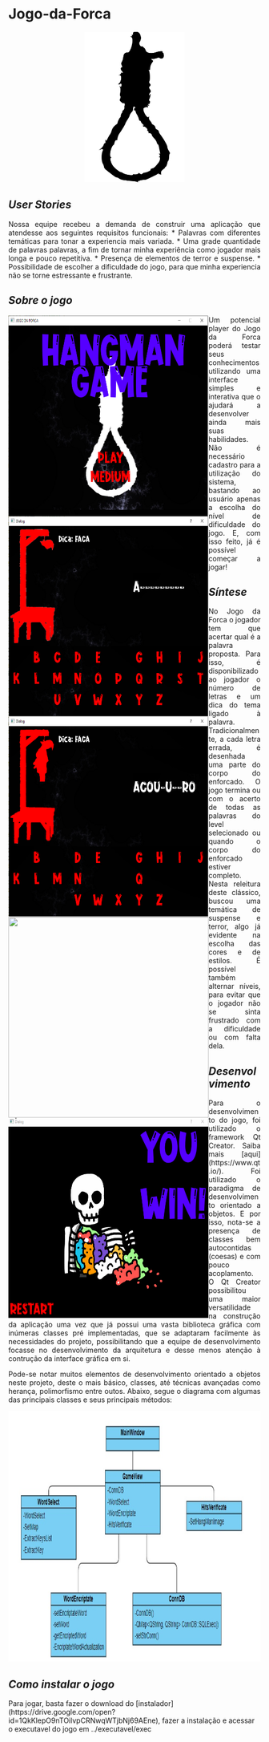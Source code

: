 # **Jogo-da-Forca**

<p align="center">
  <img width="200" height="300" src="https://github.com/SilvioFJr/Jogo-da-Forca/blob/master/img/noose-312261_960_720.png">
</p>

## *User Stories*
<p align = "justify"> 
Nossa equipe recebeu a demanda de construir uma aplicação que atendesse aos seguintes requisitos funcionais:
* Palavras com diferentes temáticas para tonar a experiencia mais variada.
* Uma grade quantidade de palavras palavras, a fim de tornar minha experiência como jogador mais longa e pouco repetitiva. 
* Presença de elementos de terror e suspense.
* Possibilidade de escolher a dificuldade do jogo, para que minha experiencia não se torne estressante e frustrante.
</p>

## *Sobre o jogo*

<p align="center">
<img align="left" width="400" height="400" src="https://github.com/SilvioFJr/Jogo-da-Forca/blob/master/img/print1.PNG">  
<img align="left" width="400" height="400" src="https://github.com/SilvioFJr/Jogo-da-Forca/blob/master/img/print2.PNG">  
<img align="left" width="400" height="400" src="https://github.com/SilvioFJr/Jogo-da-Forca/blob/master/img/print3.PNG"> 
<img align="left" width="400" height="400" src="https://github.com/SilvioFJr/Jogo-da-Forca/blob/master/img/ScreenGameOver.gif">
<img align="left" width="400" height="400" src="https://github.com/SilvioFJr/Jogo-da-Forca/blob/master/img/ScreenYouWin.gif">
</p>

<p align="justify"> 
Um potencial player do Jogo da Forca poderá testar seus conhecimentos utilizando uma interface simples 
e interativa que o ajudará a desenvolver ainda mais suas habilidades. 
Não é necessário cadastro para a utilização do sistema, bastando ao usuário apenas a escolha do nível de dificuldade do jogo. 
E, com isso feito, já é possível começar a jogar! 
</p>


## *Síntese*

<p align = "justify"> 
No Jogo da Forca o jogador tem que acertar qual é a palavra proposta. Para isso, é disponibilizado ao jogador o número de 
letras e um dica do tema ligado à palavra. Tradicionalmente, a cada letra errada, é desenhada uma parte do corpo do enforcado. 
O jogo termina ou com o acerto de todas as palavras do level selecionado ou quando o corpo do enforcado estiver completo. 
Nesta releitura deste clássico, buscou uma temática de suspense e terror, algo já evidente na escolha das cores e de estilos. 
É possível também alternar níveis, para evitar que o jogador não se sinta frustrado com a dificuldade ou com falta dela.  
</p>

## *Desenvolvimento*

<p align = "justify"> 
Para o desenvolvimento do jogo, foi utilizado o framework Qt Creator. Saiba mais [aqui](https://www.qt.io/).
Foi utilizado o paradigma de desenvolvimento orientado a objetos. E por isso, nota-se a presença de classes bem autocontidas (coesas) e com pouco acoplamento.
O Qt Creator possibilitou uma maior versatilidade na construção da aplicação uma vez que já possui uma vasta biblioteca gráfica com inúmeras classes pré implementadas,
que se adaptaram facilmente às necessidades do projeto, possibilitando que a equipe de desenvolvimento focasse no desenvolvimento da arquitetura e desse menos atenção à contrução da interface gráfica em si.
</p>
<p align = "justify"> 
Pode-se notar muitos elementos de desenvolvimento orientado a objetos neste projeto, deste o mais básico, classes, até técnicas avançadas como herança, polimorfismo 
entre outos. Abaixo, segue o diagrama com algumas das principais classes e seus principais métodos:</p>
<p align="center">
  <img width="600" height="500" src="https://github.com/SilvioFJr/Jogo-da-Forca/blob/master/img/Classes.jpg">
</p>



## *Como instalar o jogo*

<p> Para jogar, basta fazer o download do [instalador](https://drive.google.com/open?id=1QkKlepO9nTOilvpCRNwqWTjbNj69AEne), fazer a instalação e acessar o executavel do jogo em ../executavel/exec </p>




